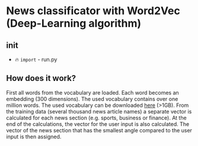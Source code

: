 # News classificator with Word2Vec (Deep-Learning algorithm)

## init

* 🔥 `import` - run.py

## How does it work?

First all words from the vocabulary are loaded. Each word becomes an embedding (300 dimensions). The used vocabulary contains over one million words. The used vocabulary can be downloaded [here](https://deepset.ai/german-word-embeddings) (>1GB). From the training data (several thousand news article names) a separate vector is calculated for each news section (e.g. sports, business or finance). At the end of the calculations, the vector for the user input is also calculated. The vector of the news section that has the smallest angle compared to the user input is then assigned.
